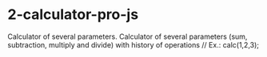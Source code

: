 # 2-calculator-pro-js
Calculator of several parameters.
Calculator of several parameters (sum, subtraction, multiply and divide) with history of operations // Ex.: calc(1,2,3);
